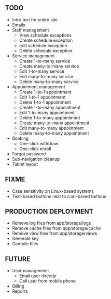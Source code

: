 ## TODO

- Intro text for entire site
- Emails
- Staff management
	- View schedule exceptions
	- Create schedule exception
	- Edit schedule exception
	- Delete schedule exception
- Service management
	- Create 1-to-many service
	- Create many-to-many service
	- Edit 1-to-many service
	- Edit many-to-many service
	- Delete many-to-many service
- Appointment management
	- Create 1-to-1 appointment
	- Edit 1-to-1 appointment
	- Delete 1-to-1 appointment
	- Create 1-to-many appointment
	- Edit 1-to-many appointment
	- Delete 1-to-many appointment
	- Create many-to-many appointment
	- Edit many-to-many appointment
	- Delete many-to-many appointment
- Booking
	- One-click withdraw
	- One-click enroll
- Forgot password
- Sub-navigation cleanup
- Tablet layout

## FIXME

- Case sensitivity on Linux-based systems
- Text-based buttons next to icon-based buttons

## PRODUCTION DEPLOYMENT

- Remove log files from app/storage/logs
- Remove cache files from app/storage/cache
- Remove view files from app/storage/views
- Generate key
- Compile files

## FUTURE

- User management
	- Email user directly
	- Call user from mobile phone
- Billing
- Reports